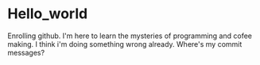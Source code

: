 Hello_world
===========

Enrolling github.
I'm here to learn the mysteries of programming and cofee making.
I think i'm doing something wrong already. Where's my commit messages?
